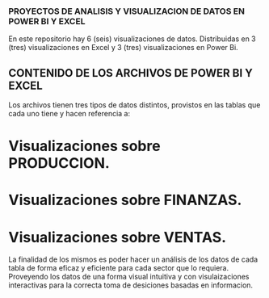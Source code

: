 ### PROYECTOS DE ANALISIS Y VISUALIZACION DE DATOS EN POWER BI Y EXCEL

En este repositorio hay 6 (seis) visualizaciones de datos. Distribuidas en 3 (tres) visualizaciones en Excel y 3 (tres) visualizaciones en Power Bi.

##  CONTENIDO DE LOS ARCHIVOS DE POWER BI Y EXCEL

Los archivos tienen tres tipos de datos distintos, provistos en las tablas que cada uno tiene y hacen referencia a:

# Visualizaciones sobre PRODUCCION.

# Visualizaciones sobre FINANZAS.

# Visualizaciones sobre VENTAS.

La finalidad de los mismos es poder hacer un análisis de los datos de cada tabla de forma eficaz y eficiente para cada sector que lo requiera. Proveyendo los datos de una forma visual intuitiva y con visulaizaciones interactivas para la correcta toma de desiciones basadas en informacion.
